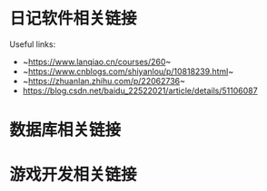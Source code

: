 # 日记软件相关链接

Useful links:
- ~https://www.lanqiao.cn/courses/260~
- ~https://www.cnblogs.com/shiyanlou/p/10818239.html~
- ~https://zhuanlan.zhihu.com/p/22062736~
- https://blog.csdn.net/baidu_22522021/article/details/51106087

# 数据库相关链接

# 游戏开发相关链接
